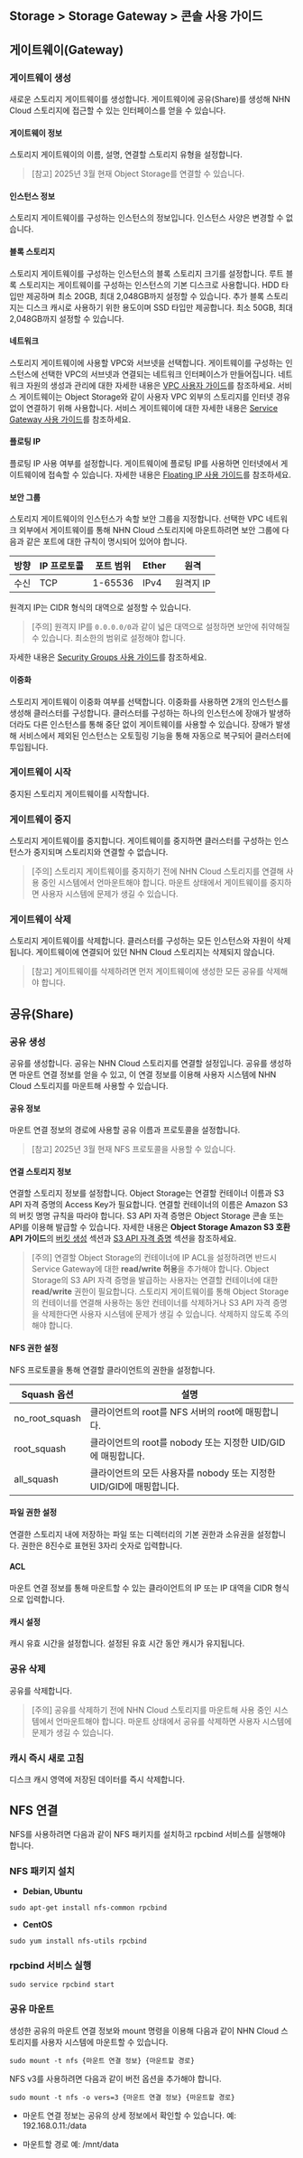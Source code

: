 ## Storage > Storage Gateway > 콘솔 사용 가이드
## 게이트웨이(Gateway)
### 게이트웨이 생성
새로운 스토리지 게이트웨이를 생성합니다. 게이트웨이에 공유(Share)를 생성해 NHN Cloud 스토리지에 접근할 수 있는 인터페이스를 얻을 수 있습니다.

#### 게이트웨이 정보
스토리지 게이트웨이의 이름, 설명, 연결할 스토리지 유형을 설정합니다.

> [참고]
> 2025년 3월 현재 Object Storage를 연결할 수 있습니다.

#### 인스턴스 정보
스토리지 게이트웨이를 구성하는 인스턴스의 정보입니다. 인스턴스 사양은 변경할 수 없습니다.

#### 블록 스토리지
스토리지 게이트웨이를 구성하는 인스턴스의 블록 스토리지 크기를 설정합니다. 
루트 블록 스토리지는 게이트웨이를 구성하는 인스턴스의 기본 디스크로 사용합니다. HDD 타입만 제공하며 최소 20GB, 최대 2,048GB까지 설정할 수 있습니다.
추가 블록 스토리지는 디스크 캐시로 사용하기 위한 용도이며 SSD 타입만 제공합니다. 최소 50GB, 최대 2,048GB까지 설정할 수 있습니다.

#### 네트워크
스토리지 게이트웨이에 사용할 VPC와 서브넷을 선택합니다. 
게이트웨이를 구성하는 인스턴스에 선택한 VPC의 서브넷과 연결되는 네트워크 인터페이스가 만들어집니다. 네트워크 자원의 생성과 관리에 대한 자세한 내용은 [VPC 사용자 가이드](/Network/VPC/ko/overview/)를 참조하세요.
서비스 게이트웨이는 Object Storage와 같이 사용자 VPC 외부의 스토리지를 인터넷 경유 없이 연결하기 위해 사용합니다. 서비스 게이트웨이에 대한 자세한 내용은 [Service Gateway 사용 가이드](/Network/Service%20Gateway/ko/overview/)를 참조하세요.

#### 플로팅 IP
플로팅 IP 사용 여부를 설정합니다. 게이트웨이에 플로팅 IP를 사용하면 인터넷에서 게이트웨이에 접속할 수 있습니다. 자세한 내용은 [Floating IP 사용 가이드](/Network/Floating%20IP/ko/overview/)를 참조하세요.

#### 보안 그룹
스토리지 게이트웨이의 인스턴스가 속할 보안 그룹을 지정합니다. 선택한 VPC 네트워크 외부에서 게이트웨이를 통해 NHN Cloud 스토리지에 마운트하려면 보안 그룹에 다음과 같은 포트에 대한 규칙이 명시되어 있어야 합니다. 

| 방향 | IP 프로토콜 | 포트 범위 | Ether | 원격 |
| --- | --- | --- | --- | --- |
| 수신 | TCP | 1-65536 | IPv4 | 원격지 IP |

원격지 IP는 CIDR 형식의 대역으로 설정할 수 있습니다. 

> [주의]
> 원격지 IP를 `0.0.0.0/0`과 같이 넓은 대역으로 설정하면 보안에 취약해질 수 있습니다. 최소한의 범위로 설정해야 합니다.

자세한 내용은 [Security Groups 사용 가이드](/Network/Security%20Groups/ko/overview/)를 참조하세요.

#### 이중화
스토리지 게이트웨이 이중화 여부를 선택합니다. 이중화를 사용하면 2개의 인스턴스를 생성해 클러스터를 구성합니다. 클러스터를 구성하는 하나의 인스턴스에 장애가 발생하더라도 다른 인스턴스를 통해 중단 없이 게이트웨이를 사용할 수 있습니다. 장애가 발생해 서비스에서 제외된 인스턴스는 오토힐링 기능을 통해 자동으로 복구되어 클러스터에 투입됩니다.

### 게이트웨이 시작
중지된 스토리지 게이트웨이를 시작합니다.

### 게이트웨이 중지 
스토리지 게이트웨이를 중지합니다. 게이트웨이를 중지하면 클러스터를 구성하는 인스턴스가 중지되며 스토리지와 연결할 수 없습니다.

> [주의]
> 스토리지 게이트웨이를 중지하기 전에 NHN Cloud 스토리지를 연결해 사용 중인 시스템에서 언마운트해야 합니다. 마운트 상태에서 게이트웨이를 중지하면 사용자 시스템에 문제가 생길 수 있습니다. 

### 게이트웨이 삭제
스토리지 게이트웨이를 삭제합니다. 클러스터를 구성하는 모든 인스턴스와 자원이 삭제됩니다. 게이트웨이에 연결되어 있던 NHN Cloud 스토리지는 삭제되지 않습니다. 

> [참고]
> 게이트웨이를 삭제하려면 먼저 게이트웨이에 생성한 모든 공유를 삭제해야 합니다.

## 공유(Share)
### 공유 생성
공유를 생성합니다. 공유는 NHN Cloud 스토리지를 연결할 설정입니다. 공유를 생성하면 마운트 연결 정보를 얻을 수 있고, 이 연결 정보를 이용해 사용자 시스템에 NHN Cloud 스토리지를 마운트해 사용할 수 있습니다.

#### 공유 정보
마운트 연결 정보의 경로에 사용할 공유 이름과 프로토콜을 설정합니다.

> [참고]
> 2025년 3월 현재 NFS 프로토콜을 사용할 수 있습니다.

#### 연결 스토리지 정보
연결할 스토리지 정보를 설정합니다. 
Object Storage는 연결할 컨테이너 이름과 S3 API 자격 증명의 Access Key가 필요합니다. 연결할 컨테이너의 이름은 Amazon S3의 버킷 명명 규칙을 따라야 합니다. S3 API 자격 증명은 Object Storage 콘솔 또는 API를 이용해 발급할 수 있습니다. 자세한 내용은 **Object Storage Amazon S3 호환 API 가이드**의 [버킷 생성](/Storage/Object%20Storage/ko/s3-api-guide/#bucket) 섹션과 [S3 API 자격 증명](/Storage/Object%20Storage/ko/s3-api-guide/#s3-api) 섹션을 참조하세요.

> [주의]
> 연결할 Object Storage의 컨테이너에 IP ACL을 설정하려면 반드시 Service Gateway에 대한 **read/write 허용**을 추가해야 합니다.
> Object Storage의 S3 API 자격 증명을 발급하는 사용자는 연결할 컨테이너에 대한 **read/write** 권한이 필요합니다.
> 스토리지 게이트웨이를 통해 Object Storage의 컨테이너를 연결해 사용하는 동안 컨테이너를 삭제하거나 S3 API 자격 증명을 삭제한다면 사용자 시스템에 문제가 생길 수 있습니다. 삭제하지 않도록 주의해야 합니다.

#### NFS 권한 설정
NFS 프로토콜을 통해 연결할 클라이언트의 권한을 설정합니다. 

| Squash 옵션 | 설명 |
| --- | --- |
| no_root_squash | 클라이언트의 root를 NFS 서버의 root에 매핑합니다. |
| root_squash | 클라이언트의 root를 nobody 또는 지정한 UID/GID에 매핑합니다. |
| all_squash | 클라이언트의 모든 사용자를 nobody 또는 지정한 UID/GID에 매핑합니다. |


#### 파일 권한 설정
연결한 스토리지 내에 저장하는 파일 또는 디렉터리의 기본 권한과 소유권을 설정합니다. 권한은 8진수로 표현된 3자리 숫자로 입력합니다. 

#### ACL
마운트 연결 정보를 통해 마운트할 수 있는 클라이언트의 IP 또는 IP 대역을 CIDR 형식으로 입력합니다.

#### 캐시 설정
캐시 유효 시간을 설정합니다. 설정된 유효 시간 동안 캐시가 유지됩니다. 

### 공유 삭제
공유를 삭제합니다. 

> [주의]
> 공유를 삭제하기 전에 NHN Cloud 스토리지를 마운트해 사용 중인 시스템에서 언마운트해야 합니다. 마운트 상태에서 공유를 삭제하면 사용자 시스템에 문제가 생길 수 있습니다. 

### 캐시 즉시 새로 고침
디스크 캐시 영역에 저장된 데이터를 즉시 삭제합니다. 

## NFS 연결
NFS를 사용하려면 다음과 같이 NFS 패키지를 설치하고 rpcbind 서비스를 실행해야 합니다.

### NFS 패키지 설치
* **Debian, Ubuntu**
```
sudo apt-get install nfs-common rpcbind
```

* **CentOS**
```
sudo yum install nfs-utils rpcbind
```

### rpcbind 서비스 실행
```
sudo service rpcbind start
```

### 공유 마운트
생성한 공유의 마운트 연결 정보와 mount 명령을 이용해 다음과 같이 NHN Cloud 스토리지를 사용자 시스템에 마운트할 수 있습니다.

```
sudo mount -t nfs {마운트 연결 정보} {마운트할 경로}
```

NFS v3를 사용하려면 다음과 같이 버전 옵션을 추가해야 합니다.

```
sudo mount -t nfs -o vers=3 {마운트 연결 정보} {마운트할 경로}
```

* 마운트 연결 정보는 공유의 상세 정보에서 확인할 수 있습니다. 
  예: 192.168.0.11:/data

* 마운트할 경로
  예: /mnt/data



